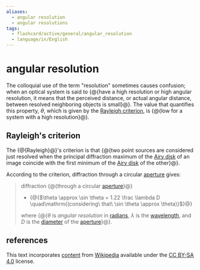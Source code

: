 ```yaml
---
aliases:
  - angular resolution
  - angular resolutions
tags:
  - flashcard/active/general/angular_resolution
  - language/in/English
---
```


# angular resolution

The colloquial use of the term "resolution" sometimes causes confusion; when an optical system is said to {@{have a high resolution or high angular resolution, it means that the perceived distance, or actual angular distance, between resolved neighboring objects is small}@}. The value that quantifies this property, _θ_, which is given by the [Rayleigh criterion](#Rayleigh's%20criterion), is {@{low for a system with a high resolution}@}.

## Rayleigh's criterion

The {@{Rayleigh}@}'s criterion is that {@{two point sources are considered just resolved when the principal diffraction maximum of the [Airy disk](Airy%20disk.md) of an image coincide with the first minimum of the [Airy disk](Airy%20disk.md) of the other}@}.

According to the criterion, diffraction through a circular [aperture](aperture.md) gives:

> diffraction {@{through a circular [aperture](aperture.md)}@}
>
> - {@{$\theta \approx \sin \theta = 1.22 \frac \lambda D \quad\mathrm{(considering\ that\ \sin \theta \approx \theta)}$}@}
>
> where {@{_θ_ is _angular resolution_ in [radians](radian.md), _λ_ is the [wavelength](wavelength.md), and _D_ is the [diameter](diameter.md) of the [aperture](aperture.md)}@}.

## references

This text incorporates [content](https://en.wikipedia.org/wiki/angular_resolution) from [Wikipedia](Wikipedia.md) available under the [CC BY-SA 4.0](https://creativecommons.org/licenses/by-sa/4.0/) license.
